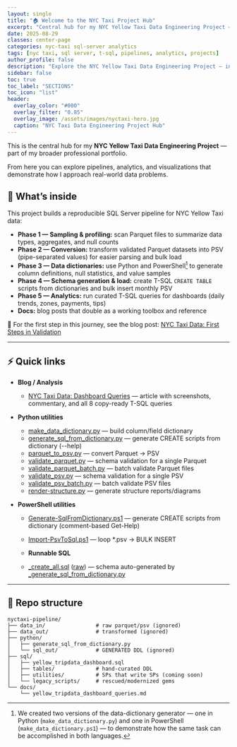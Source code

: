 ```yaml
---
layout: single
title: "🏠 Welcome to the NYC Taxi Project Hub"
excerpt: "Central hub for my NYC Yellow Taxi Data Engineering Project — pipelines, analytics, and documentation."
date: 2025-08-29
classes: center-page
categories: nyc-taxi sql-server analytics
tags: [nyc taxi, sql server, t-sql, pipelines, analytics, projects]
author_profile: false
description: "Explore the NYC Yellow Taxi Data Engineering Project — ingestion, validation, pipelines, dashboards, and analytics."
sidebar: false
toc: true
toc_label: "SECTIONS"
toc_icon: "list"
header:
  overlay_color: "#000"
  overlay_filter: "0.85"
  overlay_image: /assets/images/nyctaxi-hero.jpg
  caption: "NYC Taxi Data Engineering Project Hub"
---
```


<a id="toc" class="visually-hidden"></a>


This is the central hub for my **NYC Yellow Taxi Data Engineering Project** — part of my broader professional portfolio.
 
From here you can explore pipelines, analytics, and visualizations that demonstrate how I approach real-world data problems.

## 📖 What’s inside

This project builds a reproducible SQL Server pipeline for NYC Yellow Taxi data:

- **Phase 1 — Sampling & profiling:** scan Parquet files to summarize data types, aggregates, and null counts
- **Phase 2 — Conversion:** transform validated Parquet datasets into PSV (pipe-separated values) for easier parsing and bulk load
- **Phase 3 — Data dictionaries:** use Python and PowerShell[^1] to generate column definitions, null statistics, and value samples
- **Phase 4 — Schema generation & load:** create T-SQL `CREATE TABLE` scripts from dictionaries and bulk insert monthly PSV
- **Phase 5 — Analytics:** run curated T-SQL queries for dashboards (daily trends, zones, payments, tips)
- **Docs:** blog posts that double as a working toolbox and reference

🔗 For the first step in this journey, see the blog post: [NYC Taxi Data: First Steps in Validation](/2025/08/25/nyctaxi-pipeline.html)

[^1]: We created two versions of the data-dictionary generator — one in Python (`make_data_dictionary.py`) and one in PowerShell (`make_data_dictionary.ps1`) — to demonstrate how the same task can be accomplished in both languages.

---

## ⚡ Quick links

- **Blog / Analysis**  
  - [NYC Taxi Data: Dashboard Queries](/2025/08/29/nyc-taxi-dashboard-queries.html) — article with screenshots, commentary, and all 8 copy-ready T-SQL queries

- **Python utilities**  
  - <a href="https://raw.githubusercontent.com/michaelshawnlockwood/nyctaxi-pipeline/main/python/make_data_dictionary.py" target="_blank" rel="noopener">make_data_dictionary.py</a> — build column/field dictionary  
  - <a href="https://raw.githubusercontent.com/michaelshawnlockwood/nyctaxi-pipeline/main/python/generate_sql_from_dictionary.py" target="_blank" rel="noopener">generate_sql_from_dictionary.py</a> — generate CREATE scripts from dictionary (--help)  
  - <a href="https://raw.githubusercontent.com/michaelshawnlockwood/nyctaxi-pipeline/main/python/parquet_to_psv.py" target="_blank" rel="noopener">parquet_to_psv.py</a> — convert Parquet → PSV  
  - <a href="https://raw.githubusercontent.com/michaelshawnlockwood/nyctaxi-pipeline/main/python/validate_parquet.py" target="_blank" rel="noopener">validate_parquet.py</a> — schema validation for a single Parquet  
  - <a href="https://raw.githubusercontent.com/michaelshawnlockwood/nyctaxi-pipeline/main/python/validate_parquet_batch.py" target="_blank" rel="noopener">validate_parquet_batch.py</a> — batch validate Parquet files  
  - <a href="https://raw.githubusercontent.com/michaelshawnlockwood/nyctaxi-pipeline/main/python/validate_psv.py" target="_blank" rel="noopener">validate_psv.py</a> — schema validation for a single PSV  
  - <a href="https://raw.githubusercontent.com/michaelshawnlockwood/nyctaxi-pipeline/main/python/validate_psv_batch.py" target="_blank" rel="noopener">validate_psv_batch.py</a> — batch validate PSV files  
  - <a href="https://raw.githubusercontent.com/michaelshawnlockwood/nyctaxi-pipeline/main/python/render-structure.py" target="_blank" rel="noopener">render-structure.py</a> — generate structure reports/diagrams

- **PowerShell utilities**  
  - <a href="https://raw.githubusercontent.com/michaelshawnlockwood/nyctaxi-pipeline/main/powershell/Generate-SqlFromDictionary.ps1" target="_blank" rel="noopener">Generate-SqlFromDictionary.ps1</a> — generate CREATE scripts from dictionary (comment-based Get-Help)  
  - <a href="https://raw.githubusercontent.com/michaelshawnlockwood/nyctaxi-pipeline/main/powershell/Import-PsvToSql.ps1" target="_blank" rel="noopener">Import-PsvToSql.ps1</a> — loop *.psv → BULK INSERT

  - **Runnable SQL**  
  - <a href="https://github.com/michaelshawnlockwood/nyctaxi-pipeline/blob/main/sql/create_all.sql" target="_blank" rel="noopener">_create_all.sql</a> (<a href="https://raw.githubusercontent.com/michaelshawnlockwood/nyctaxi-pipeline/main/sql/create_all.sql" target="_blank" rel="noopener">raw</a>) — schema auto-generated by <a href="https://raw.githubusercontent.com/michaelshawnlockwood/nyctaxi-pipeline/main/python/generate_sql_from_dictionary.py" target="_blank" rel="noopener">_generate_sql_from_dictionary.py</a>

---

## 🧩 Repo structure

```text
nyctaxi-pipeline/
├── data_in/                # raw parquet/psv (ignored)
├── data_out/               # transformed (ignored)
├── python/
│   ├── generate_sql_from_dictionary.py
│   └── sql_out/            # GENERATED DDL (ignored)
├── sql/
│   ├── yellow_tripdata_dashboard.sql
│   ├── tables/             # hand-curated DDL
│   ├── utilities/          # SPs that write SPs (coming soon)
│   └── legacy_scripts/     # rescued/modernized gems
└── docs/
    └── yellow_tripdata_dashboard_queries.md
```

